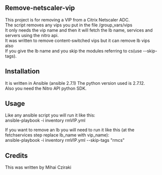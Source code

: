 <snippet>
  <content>

## Remove-netscaler-vip

This project is for removing a VIP from a Citrix Netscaler ADC.
<br>The script removes any vips you put in the file /group_vars/vips
<br>It only needs the vip name and then it will fetch the lb name, services and servers
using the nitro api.
<br>It was written to remove content-switched vips but it can remove lb vips also
<br>If you give the lb name and you skip the modules referring to cs(use --skip-tags).

## Installation

It is written in Ansible (ansible 2.7.1) The python version used is 2.7.12.
<br> Also you need the Nitro API python SDK.

## Usage

Like any ansible script you will run it like this:
<br>ansible-playbook -i inventory  rmVIP.yml

If you want to remove an lb you will need to run it like this (at the fetchservices step replace lb_name with vip_name):
<br>ansible-playbook -i inventory  rmVIP.yml --skip-tags "rmcs"

## Credits

This was written by Mihai Cziraki
</content>
</snippet>

